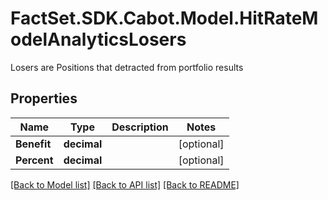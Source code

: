 # FactSet.SDK.Cabot.Model.HitRateModelAnalyticsLosers
Losers are Positions that detracted from portfolio results

## Properties

Name | Type | Description | Notes
------------ | ------------- | ------------- | -------------
**Benefit** | **decimal** |  | [optional] 
**Percent** | **decimal** |  | [optional] 

[[Back to Model list]](../README.md#documentation-for-models) [[Back to API list]](../README.md#documentation-for-api-endpoints) [[Back to README]](../README.md)


